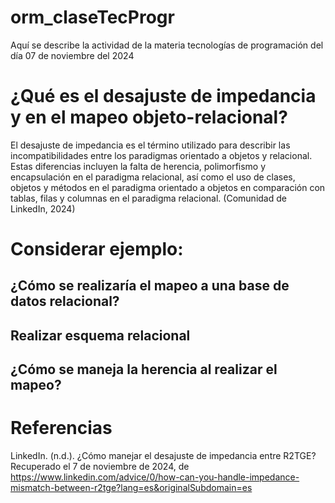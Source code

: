 # orm_claseTecProgr
Aquí se describe la actividad de la materia tecnologías de programación del día 07 de noviembre del 2024

# ¿Qué es el desajuste de impedancia y en el mapeo objeto-relacional?
El desajuste de impedancia es el término utilizado para describir las incompatibilidades entre los paradigmas orientado a objetos y relacional. Estas diferencias incluyen la falta de herencia, polimorfismo y encapsulación en el paradigma relacional, así como el uso de clases, objetos y métodos en el paradigma orientado a objetos en comparación con tablas, filas y columnas en el paradigma relacional. (Comunidad de LinkedIn, 2024)
# Considerar ejemplo:
## ¿Cómo se realizaría el mapeo a una base de datos relacional?
## Realizar esquema relacional
## ¿Cómo se maneja la herencia al realizar el mapeo?

# Referencias
LinkedIn. (n.d.). ¿Cómo manejar el desajuste de impedancia entre R2TGE? Recuperado el 7 de noviembre de 2024, de https://www.linkedin.com/advice/0/how-can-you-handle-impedance-mismatch-between-r2tge?lang=es&originalSubdomain=es
